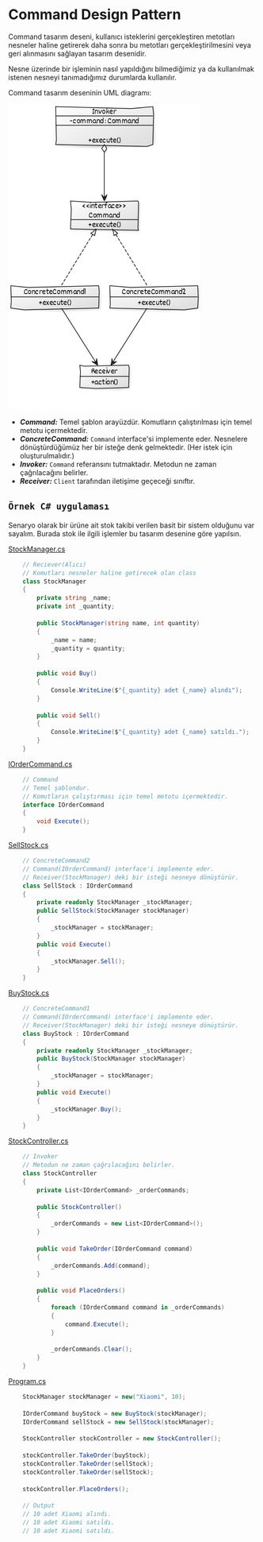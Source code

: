 # Command Design Pattern

Command tasarım deseni, kullanıcı isteklerini gerçekleştiren metotları nesneler haline getirerek daha sonra bu metotları gerçekleştirilmesini veya geri alınmasını sağlayan tasarım desenidir.

Nesne üzerinde bir işleminin nasıl yapıldığını bilmediğimiz ya da kullanılmak istenen nesneyi tanımadığımız durumlarda kullanılır.

Command tasarım deseninin UML diagramı:

![UML](https://github.com/baristutakli/Developer_Teamwork/blob/main/Design%20Patterns/CommandPattern/UML/command-uml.png?raw=true)

- ***Command:*** Temel şablon arayüzdür. Komutların çalıştırılması için temel metotu içermektedir.
- ***ConcreteCommand:*** ``Command`` interface'si implemente eder. Nesnelere dönüştürdüğümüz her bir isteğe denk gelmektedir. (Her istek için oluşturulmalıdır.)
- ***Invoker:*** ``Command`` referansını tutmaktadır. Metodun ne zaman çağrılacağını belirler.
- ***Receiver:*** ``Client`` tarafından iletişime geçeceği sınıftır.

## ``Örnek C# uygulaması``

Senaryo olarak bir ürüne ait stok takibi verilen basit bir sistem olduğunu var sayalım. Burada stok ile ilgili işlemler bu tasarım desenine göre yapılsın.

[StockManager.cs](https://github.com/baristutakli/Developer_Teamwork/blob/main/Design%20Patterns/CommandPattern/CommandPattern/StockManager.cs)
``` C#
    // Reciever(Alıcı)
    // Komutları nesneler haline getirecek olan class
    class StockManager
    {
        private string _name;
        private int _quantity;

        public StockManager(string name, int quantity)
        {
            _name = name;
            _quantity = quantity;
        }

        public void Buy()
        {
            Console.WriteLine($"{_quantity} adet {_name} alındı");
        }

        public void Sell()
        {
            Console.WriteLine($"{_quantity} adet {_name} satıldı.");
        }
    }
```

[IOrderCommand.cs](https://github.com/baristutakli/Developer_Teamwork/blob/main/Design%20Patterns/CommandPattern/CommandPattern/Commands/Abstract/IOrderCommand.cs)
``` C#
    // Command
    // Temel şablondur.
    // Komutların çalıştırması için temel metotu içermektedir.
    interface IOrderCommand
    {
        void Execute();
    }
```

[SellStock.cs](https://github.com/baristutakli/Developer_Teamwork/blob/main/Design%20Patterns/CommandPattern/CommandPattern/Commands/Concrete/SellStock.cs)
``` C#
    // ConcreteCommand2
    // Command(IOrderCommand) interface'i implemente eder.
    // Receiver(StockManager) deki bir isteği nesneye dönüştürür.
    class SellStock : IOrderCommand
    {
        private readonly StockManager _stockManager;
        public SellStock(StockManager stockManager)
        {
            _stockManager = stockManager;
        }
        public void Execute()
        {
            _stockManager.Sell();
        }
    }
```
[BuyStock.cs](https://github.com/baristutakli/Developer_Teamwork/blob/main/Design%20Patterns/CommandPattern/CommandPattern/Commands/Concrete/BuyStock.cs)
``` C#
    // ConcreteCommand1
    // Command(IOrderCommand) interface'i implemente eder.
    // Receiver(StockManager) deki bir isteği nesneye dönüştürür.
    class BuyStock : IOrderCommand
    {
        private readonly StockManager _stockManager;
        public BuyStock(StockManager stockManager)
        {
            _stockManager = stockManager;
        }
        public void Execute()
        {
            _stockManager.Buy();
        }
    }
```

[StockController.cs](https://github.com/baristutakli/Developer_Teamwork/blob/main/Design%20Patterns/CommandPattern/CommandPattern/StockController.cs)
``` C#
    // Invoker
    // Metodun ne zaman çağrılacağını belirler.
    class StockController
    {
        private List<IOrderCommand> _orderCommands;

        public StockController()
        {
            _orderCommands = new List<IOrderCommand>();
        }

        public void TakeOrder(IOrderCommand command)
        {
            _orderCommands.Add(command);
        }

        public void PlaceOrders()
        {
            foreach (IOrderCommand command in _orderCommands)
            {
                command.Execute();
            }

            _orderCommands.Clear();
        }
    }
```

[Program.cs](https://github.com/baristutakli/Developer_Teamwork/blob/main/Design%20Patterns/CommandPattern/CommandPattern/Program.cs)
``` C#
    StockManager stockManager = new("Xiaomi", 10);

    IOrderCommand buyStock = new BuyStock(stockManager);
    IOrderCommand sellStock = new SellStock(stockManager);

    StockController stockController = new StockController();

    stockController.TakeOrder(buyStock);
    stockController.TakeOrder(sellStock);
    stockController.TakeOrder(sellStock);

    stockController.PlaceOrders();

    // Output
    // 10 adet Xiaomi alındı.
    // 10 adet Xiaomi satıldı.
    // 10 adet Xiaomi satıldı.
```
